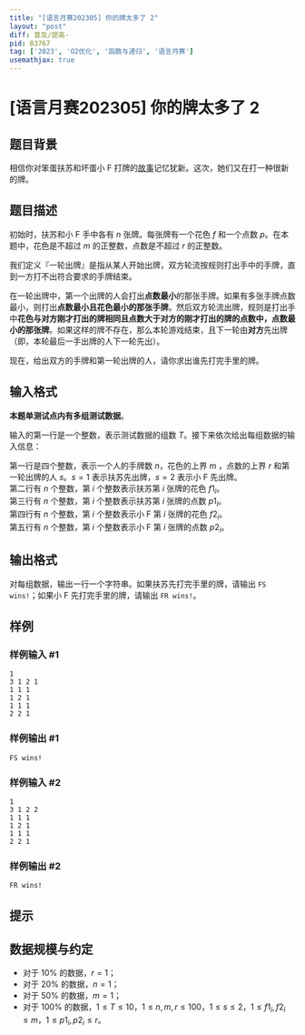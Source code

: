 ```yaml
---
title: "[语言月赛202305] 你的牌太多了 2"
layout: "post"
diff: 普及/提高-
pid: B3767
tag: ['2023', 'O2优化', '函数与递归', '语言月赛']
usemathjax: true
---
```


# [语言月赛202305] 你的牌太多了 2
## 题目背景

相信你对笨蛋扶苏和坏蛋小 F 打牌的[故事](https://www.luogu.com.cn/problem/B3745)记忆犹新。这次，她们又在打一种很新的牌。
## 题目描述

初始时，扶苏和小 F 手中各有 $n$ 张牌。每张牌有一个花色 $f$ 和一个点数 $p$。在本题中，花色是不超过 $m$ 的正整数，点数是不超过 $r$ 的正整数。

我们定义『一轮出牌』是指从某人开始出牌，双方轮流按规则打出手中的手牌，直到一方打不出符合要求的手牌结束。

在一轮出牌中，第一个出牌的人会打出**点数最小**的那张手牌。如果有多张手牌点数最小，则打出**点数最小且花色最小的那张手牌**。然后双方轮流出牌，规则是打出手中**花色与对方刚才打出的牌相同且点数大于对方的刚才打出的牌的点数中，点数最小的那张牌**。如果这样的牌不存在，那么本轮游戏结束，且下一轮由**对方**先出牌（即，本轮最后一手出牌的人下一轮先出）。

现在，给出双方的手牌和第一轮出牌的人，请你求出谁先打完手里的牌。
## 输入格式

**本题单测试点内有多组测试数据**。

输入的第一行是一个整数，表示测试数据的组数 $T$。接下来依次给出每组数据的输入信息：

第一行是四个整数，表示一个人的手牌数 $n$，花色的上界 $m$ ，点数的上界 $r$ 和第一轮出牌的人 $s$。$s = 1$ 表示扶苏先出牌，$s = 2$ 表示小 F 先出牌。  
第二行有 $n$ 个整数，第 $i$ 个整数表示扶苏第 $i$ 张牌的花色 $f1_i$。  
第三行有 $n$ 个整数，第 $i$ 个整数表示扶苏第 $i$ 张牌的点数 $p1_i$。  
第四行有 $n$ 个整数，第 $i$ 个整数表示小 F 第 $i$ 张牌的花色 $f2_i$。  
第五行有 $n$ 个整数，第 $i$ 个整数表示小 F 第 $i$ 张牌的点数 $p2_i$。  
## 输出格式

对每组数据，输出一行一个字符串。如果扶苏先打完手里的牌，请输出 `FS wins!`；如果小 F 先打完手里的牌，请输出 `FR wins!`。
## 样例

### 样例输入 #1
```
1
3 1 2 1
1 1 1
1 2 1
1 1 1
2 2 1
```
### 样例输出 #1
```
FS wins!
```
### 样例输入 #2
```
1
3 1 2 2
1 1 1
1 2 1
1 1 1
2 2 1
```
### 样例输出 #2
```
FR wins!
```
## 提示

## 数据规模与约定

- 对于 $10\%$ 的数据，$r = 1$；
- 对于 $20\%$ 的数据，$n = 1$；
- 对于 $50\%$ 的数据，$m = 1$；
- 对于 $100\%$ 的数据，$1 \leq T \leq 10$，$1 \leq n,m,r \leq 100$，$1 \leq s \leq 2$，$1 \leq f1_i, f2_i \leq m$，$1 \leq p1_i, p2_i \leq r$。
